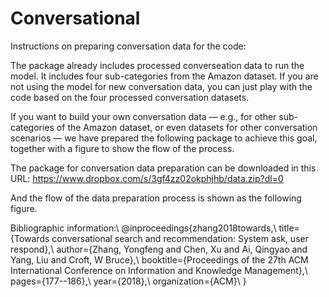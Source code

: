 # Conversational

Instructions on preparing conversation data for the code:

The package already includes processed converseation data to run the model. It includes four sub-categories from the Amazon dataset. If you are not using the model for new conversation data, you can just play with the code based on the four processed conversation datasets.

If you want to build your own conversation data — e.g., for other sub-categories of the Amazon dataset, or even datasets for other conversation scenarios — we have prepared the following package to achieve this goal, together with a figure to show the flow of the process.

The package for conversation data preparation can be downloaded in this URL:
https://www.dropbox.com/s/3gf4zz02okphjhb/data.zip?dl=0

And the flow of the data preparation process is shown as the following figure.



Bibliographic information:\\
@inproceedings{zhang2018towards,\\
  title={Towards conversational search and recommendation: System ask, user respond},\\
  author={Zhang, Yongfeng and Chen, Xu and Ai, Qingyao and Yang, Liu and Croft, W Bruce},\\
  booktitle={Proceedings of the 27th ACM International Conference on Information and Knowledge Management},\\
  pages={177--186},\\
  year={2018},\\
  organization={ACM}\\
}


